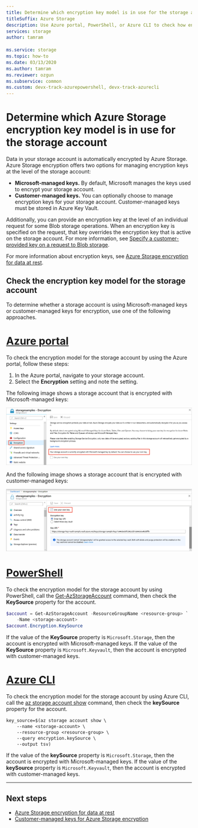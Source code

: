 ```yaml
---
title: Determine which encryption key model is in use for the storage account
titleSuffix: Azure Storage
description: Use Azure portal, PowerShell, or Azure CLI to check how encryption keys are being managed for the storage account. Keys may be managed by Microsoft (the default), or by the customer. Customer-managed keys must be stored in Azure Key Vault.
services: storage
author: tamram

ms.service: storage
ms.topic: how-to
ms.date: 03/13/2020
ms.author: tamram
ms.reviewer: ozgun
ms.subservice: common 
ms.custom: devx-track-azurepowershell, devx-track-azurecli
---
```


# Determine which Azure Storage encryption key model is in use for the storage account

Data in your storage account is automatically encrypted by Azure Storage. Azure Storage encryption offers two options for managing encryption keys at the level of the storage account:

- **Microsoft-managed keys.** By default, Microsoft manages the keys used to encrypt your storage account.
- **Customer-managed keys.** You can optionally choose to manage encryption keys for your storage account. Customer-managed keys must be stored in Azure Key Vault.

Additionally, you can provide an encryption key at the level of an individual request for some Blob storage operations. When an encryption key is specified on the request, that key overrides the encryption key that is active on the storage account. For more information, see [Specify a customer-provided key on a request to Blob storage](../blobs/storage-blob-customer-provided-key.md).

For more information about encryption keys, see [Azure Storage encryption for data at rest](storage-service-encryption.md).

## Check the encryption key model for the storage account

To determine whether a storage account is using Microsoft-managed keys or customer-managed keys for encryption, use one of the following approaches.

# [Azure portal](#tab/portal)

To check the encryption model for the storage account by using the Azure portal, follow these steps:

1. In the Azure portal, navigate to your storage account.
1. Select the **Encryption** setting and note the setting.

The following image shows a storage account that is encrypted with Microsoft-managed keys:

![View account encrypted with Microsoft-managed keys](media/storage-encryption-key-model-get/microsoft-managed-encryption-key-setting-portal.png)

And the following image shows a storage account that is encrypted with customer-managed keys:

![Screenshot showing encryption key setting in Azure portal](media/storage-encryption-key-model-get/customer-managed-encryption-key-setting-portal.png)

# [PowerShell](#tab/powershell)

To check the encryption model for the storage account by using PowerShell, call the [Get-AzStorageAccount](/powershell/module/az.storage/get-azstorageaccount) command, then check the **KeySource** property for the account.

```powershell
$account = Get-AzStorageAccount -ResourceGroupName <resource-group> `
    -Name <storage-account>
$account.Encryption.KeySource
```

If the value of the **KeySource** property is `Microsoft.Storage`, then the account is encrypted with Microsoft-managed keys. If the value of the **KeySource** property is `Microsoft.Keyvault`, then the account is encrypted with customer-managed keys.

# [Azure CLI](#tab/cli)

To check the encryption model for the storage account by using Azure CLI, call the [az storage account show](/cli/azure/storage/account#az_storage_account_show) command, then check the **keySource** property for the account.

```azurecli-interactive
key_source=$(az storage account show \
    --name <storage-account> \
    --resource-group <resource-group> \
    --query encryption.keySource \
    --output tsv)
```

If the value of the **keySource** property is `Microsoft.Storage`, then the account is encrypted with Microsoft-managed keys. If the value of the **keySource** property is `Microsoft.Keyvault`, then the account is encrypted with customer-managed keys.

---

## Next steps

- [Azure Storage encryption for data at rest](storage-service-encryption.md)
- [Customer-managed keys for Azure Storage encryption](customer-managed-keys-overview.md)
